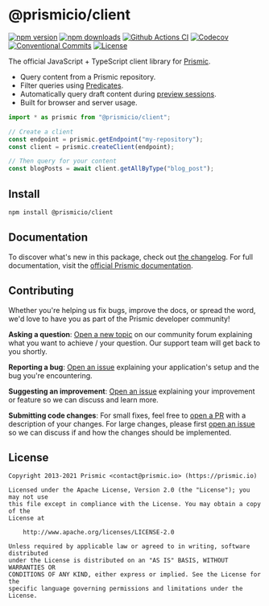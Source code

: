 # @prismicio/client

[![npm version][npm-version-src]][npm-version-href]
[![npm downloads][npm-downloads-src]][npm-downloads-href]
[![Github Actions CI][github-actions-ci-src]][github-actions-ci-href]
[![Codecov][codecov-src]][codecov-href]
[![Conventional Commits][conventional-commits-src]][conventional-commits-href]
[![License][license-src]][license-href]

The official JavaScript + TypeScript client library for [Prismic][prismic].

- Query content from a Prismic repository.
- Filter queries using [Predicates][prismic-predicates].
- Automatically query draft content during [preview sessions][prismic-previews].
- Built for browser and server usage.

```typescript
import * as prismic from "@prismicio/client";

// Create a client
const endpoint = prismic.getEndpoint("my-repository");
const client = prismic.createClient(endpoint);

// Then query for your content
const blogPosts = await client.getAllByType("blog_post");
```

## Install

```sh
npm install @prismicio/client
```

## Documentation

To discover what's new in this package, check out [the changelog][changelog].
For full documentation, visit the [official Prismic
documentation][prismic-docs].

## Contributing

Whether you're helping us fix bugs, improve the docs, or spread the word, we'd
love to have you as part of the Prismic developer community!

**Asking a question**: [Open a new topic][forum-question] on our community forum
explaining what you want to achieve / your question. Our support team will get
back to you shortly.

**Reporting a bug**: [Open an issue][repo-bug-report] explaining your
application's setup and the bug you're encountering.

**Suggesting an improvement**: [Open an issue][repo-feature-request] explaining
your improvement or feature so we can discuss and learn more.

**Submitting code changes**: For small fixes, feel free to [open a
PR][repo-pull-requests] with a description of your changes. For large changes,
please first [open an issue][repo-feature-request] so we can discuss if and how
the changes should be implemented.

## License

```
Copyright 2013-2021 Prismic <contact@prismic.io> (https://prismic.io)

Licensed under the Apache License, Version 2.0 (the "License"); you may not use
this file except in compliance with the License. You may obtain a copy of the
License at

    http://www.apache.org/licenses/LICENSE-2.0

Unless required by applicable law or agreed to in writing, software distributed
under the License is distributed on an "AS IS" BASIS, WITHOUT WARRANTIES OR
CONDITIONS OF ANY KIND, either express or implied. See the License for the
specific language governing permissions and limitations under the License.
```

<!-- Links -->

[prismic]: https://prismic.io
[prismic-predicates]: https://prismic.io/docs/technologies/query-predicate-reference-javascript
[prismic-previews]: https://prismic.io/docs/core-concepts/previews
[prismic-docs]: https://prismic.io/docs/technologies/javascript
[changelog]: /CHANGELOG.md
[forum-question]: https://community.prismic.io/c/kits-and-dev-languages/javascript/14
[repo-bug-report]: https://github.com/prismicio/prismic-javascript/issues/new?assignees=&labels=bug&template=bug_report.md&title=
[repo-feature-request]: https://github.com/prismicio/prismic-javascript/issues/new?assignees=&labels=enhancement&template=feature_request.md&title=
[repo-pull-requests]: https://github.com/prismicio/prismic-javascript/pulls

<!-- Badges -->

[npm-version-src]: https://img.shields.io/npm/v/@prismicio/client/latest.svg
[npm-version-href]: https://npmjs.com/package/@prismicio/client
[npm-downloads-src]: https://img.shields.io/npm/dm/@prismicio/client.svg
[npm-downloads-href]: https://npmjs.com/package/@prismicio/client
[github-actions-ci-src]: https://github.com/prismicio/prismic-javascript/workflows/ci/badge.svg
[github-actions-ci-href]: https://github.com/prismicio/prismic-javascript/actions?query=workflow%3Aci
[codecov-src]: https://img.shields.io/codecov/c/github/prismicio/prismic-javascript.svg
[codecov-href]: https://codecov.io/gh/prismicio/prismic-javascript
[conventional-commits-src]: https://img.shields.io/badge/Conventional%20Commits-1.0.0-yellow.svg
[conventional-commits-href]: https://conventionalcommits.org
[license-src]: https://img.shields.io/npm/l/@prismicio/client.svg
[license-href]: https://npmjs.com/package/@prismicio/client
